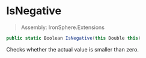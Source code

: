 ﻿

# IsNegative

> Assembly: IronSphere.Extensions

```csharp
public static Boolean IsNegative(this Double this)
```

Checks whether the actual value is smaller than zero.

